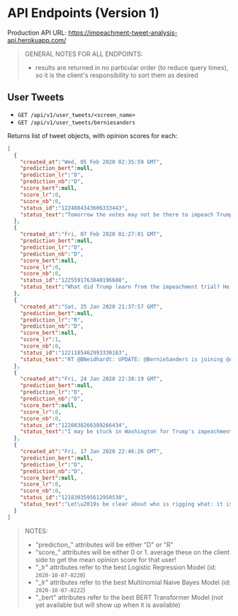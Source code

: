 

# API Endpoints (Version 1)

Production API URL: https://impeachment-tweet-analysis-api.herokuapp.com/

> GENERAL NOTES FOR ALL ENDPOINTS:
>
>   + results are returned in no particular order (to reduce query times), so it is the client's responsibility to sort them as desired

## User Tweets

  + `GET /api/v1/user_tweets/<screen_name>`
  + `GET /api/v1/user_tweets/berniesanders`

Returns list of tweet objects, with opinion scores for each:

```json
[
  {
    "created_at":"Wed, 05 Feb 2020 02:35:59 GMT",
    "prediction_bert":null,
    "prediction_lr":"D",
    "prediction_nb":"D",
    "score_bert":null,
    "score_lr":0,
    "score_nb":0,
    "status_id":"1224884343606333443",
    "status_text":"Tomorrow the votes may not be there to impeach Trump. But I'm absolutely confident that in November the votes will be there to beat Donald Trump."
  },
  {
    "created_at":"Fri, 07 Feb 2020 01:27:01 GMT",
    "prediction_bert":null,
    "prediction_lr":"D",
    "prediction_nb":"D",
    "score_bert":null,
    "score_lr":0,
    "score_nb":0,
    "status_id":"1225591763840196608",
    "status_text":"What did Trump learn from the impeachment trial? He learned he can get away with corruption, with continuing to lie, with considering himself above the law. https://t.co/nbGh45lneg"
  },
  {
    "created_at":"Sat, 25 Jan 2020 21:37:57 GMT",
    "prediction_bert":null,
    "prediction_lr":"R",
    "prediction_nb":"D",
    "score_bert":null,
    "score_lr":1,
    "score_nb":0,
    "status_id":"1221185462993330183",
    "status_text":"RT @BNeidhardt: UPDATE: @BernieSanders is joining @AOC &amp; @MMFlint at tonight's rallly in Marshalltown https://t.co/NQIBxlcVeJ"
  },
  {
    "created_at":"Fri, 24 Jan 2020 22:38:19 GMT",
    "prediction_bert":null,
    "prediction_lr":"D",
    "prediction_nb":"D",
    "score_bert":null,
    "score_lr":0,
    "score_nb":0,
    "status_id":"1220838266389266434",
    "status_text":"I may be stuck in Washington for Trump's impeachment trial, but this is what \"Not Me, Us\" is all about.  There are hundreds of events you can join across the country to support our campaign.  Help us keep the ball rolling and sign up at https://t.co/0gzurtl5gF. https://t.co/tLkZbyKRCK"
  },
  {
    "created_at":"Fri, 17 Jan 2020 22:46:26 GMT",
    "prediction_bert":null,
    "prediction_lr":"D",
    "prediction_nb":"D",
    "score_bert":null,
    "score_lr":0,
    "score_nb":0,
    "status_id":"1218303595612950530",
    "status_text":"Let\u2019s be clear about who is rigging what: it is Donald Trump\u2019s action to use the power of the federal government for his own political benefit that is the cause of the impeachment trial. Democrats are going to unite to sweep him out of the White House in November."
  }
]
```


> NOTES:
>
>   + "prediction_" attributes will be either "D" or "R"
>   + "score_" attributes will be either 0 or 1. average these on the client side to get the mean opinion score for that user!
>   + "_lr" attributes refer to the best Logistic Regression Model (id: `2020-10-07-0220`)
>   + "_lr" attributes refer to the best Multinomial Naive Bayes Model (id: `2020-10-07-0222`)
>   + "_bert" attributes refer to the best BERT Transformer Model (not yet available but will show up when it is available)
